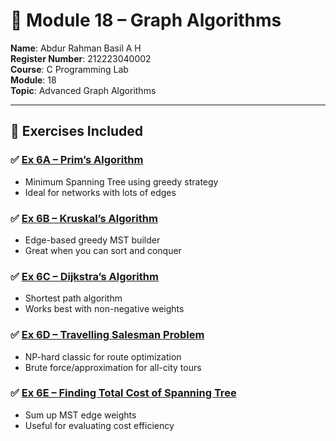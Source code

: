 # 🔁 Module 18 – Graph Algorithms

**Name**: Abdur Rahman Basil A H  
**Register Number**: 212223040002  
**Course**: C Programming Lab  
**Module**: 18  
**Topic**: Advanced Graph Algorithms

---

## 📁 Exercises Included

### ✅ [Ex 6A – Prim’s Algorithm](./Ex%206A%20Prim’s%20Algorithm.md)  
- Minimum Spanning Tree using greedy strategy  
- Ideal for networks with lots of edges

### ✅ [Ex 6B – Kruskal’s Algorithm](./Ex%206B%20Kruskal’s%20Algorithm.md)  
- Edge-based greedy MST builder  
- Great when you can sort and conquer

### ✅ [Ex 6C – Dijkstra’s Algorithm](./Ex%206C%20Dijkstra’s%20Algorithm.md)  
- Shortest path algorithm  
- Works best with non-negative weights

### ✅ [Ex 6D – Travelling Salesman Problem](./Ex%206D%20Travelling%20Salesman%20Problem.md)  
- NP-hard classic for route optimization  
- Brute force/approximation for all-city tours

### ✅ [Ex 6E – Finding Total Cost of Spanning Tree](./Ex%206E%20Finding%20Total%20Cost%20of%20Spanning%20Tree.md)  
- Sum up MST edge weights  
- Useful for evaluating cost efficiency

